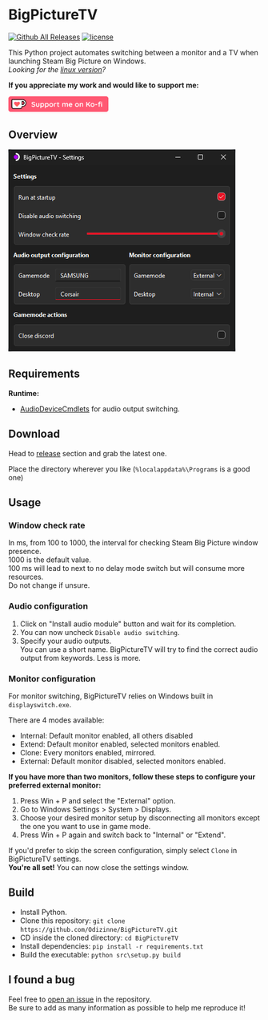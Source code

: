 # BigPictureTV
[![Github All Releases](https://img.shields.io/github/downloads/odizinne/bigpicturetv/total.svg)]()
[![license](https://img.shields.io/github/license/odizinne/bigpicturetv)]()

This Python project automates switching between a monitor and a TV when launching Steam Big Picture on Windows.  
*Looking for the [linux version](https://github.com/Odizinne/BigpictureTV-Linux)?*

**If you appreciate my work and would like to support me:**

<a href="https://ko-fi.com/odizinne">
  <img src="assets/kofi_button_red.png" alt="Ko-fi" width="200" height="auto">
</a>

## Overview

![image](assets/screenshot.png)

## Requirements

**Runtime:**
- [AudioDeviceCmdlets](https://github.com/frgnca/AudioDeviceCmdlets) for audio output switching.
 
## Download

Head to [release](https://github.com/Odizinne/BigPictureTV/releases/latest) section and grab the latest one.

Place the directory wherever you like (`%localappdata%\Programs` is a good one)

## Usage

### Window check rate

In ms, from 100 to 1000, the interval for checking Steam Big Picture window presence.  
1000 is the default value.  
100 ms will lead to next to no delay mode switch but will consume more resources.  
Do not change if unsure.

### Audio configuration

1. Click on "Install audio module" button and wait for its completion.    
2. You can now uncheck `Disable audio switching`.  
3. Specify your audio outputs.  
You can use a short name. BigPictureTV will try to find the correct audio output from keywords. Less is more.

### Monitor configuration

For monitor switching, BigPictureTV relies on Windows built in `displayswitch.exe`.

There are 4 modes available:
- Internal: Default monitor enabled, all others disabled
- Extend: Default monitor enabled, selected monitors enabled.
- Clone: Every monitors enabled, mirrored.
- External: Default monitor disabled, selected monitors enabled.

**If you have more than two monitors, follow these steps to configure your preferred external monitor:**

1. Press Win + P and select the "External" option.
2. Go to Windows Settings > System > Displays.
3. Choose your desired monitor setup by disconnecting all monitors except the one you want to use in game mode.
4. Press Win + P again and switch back to "Internal" or "Extend".

If you'd prefer to skip the screen configuration, simply select `Clone` in BigPictureTV settings.  
**You're all set!** You can now close the settings window.

## Build

- Install Python.
- Clone this repository: `git clone https://github.com/Odizinne/BigPictureTV.git`<br/>
- CD inside the cloned directory: `cd BigPictureTV`<br/>
- Install dependencies: `pip install -r requirements.txt`
- Build the executable: `python src\setup.py build`<br/>

## I found a bug

Feel free to [open an issue](https://github.com/Odizinne/BigPictureTV/issues/new) in the repository.  
Be sure to add as many information as possible to help me reproduce it!
